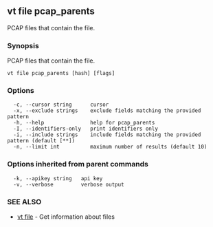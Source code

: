 ## vt file pcap_parents

PCAP files that contain the file.

### Synopsis

PCAP files that contain the file.

```
vt file pcap_parents [hash] [flags]
```

### Options

```
  -c, --cursor string      cursor
  -x, --exclude strings    exclude fields matching the provided pattern
  -h, --help               help for pcap_parents
  -I, --identifiers-only   print identifiers only
  -i, --include strings    include fields matching the provided pattern (default [**])
  -n, --limit int          maximum number of results (default 10)
```

### Options inherited from parent commands

```
  -k, --apikey string   api key
  -v, --verbose         verbose output
```

### SEE ALSO

* [vt file](vt_file.md)	 - Get information about files


